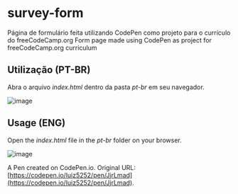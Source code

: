 # survey-form
Página de formulário feita utilizando CodePen como projeto para o currículo do freeCodeCamp.org
Form page made using CodePen as project for freeCodeCamp.org curriculum

## Utilização (PT-BR)
Abra o arquivo *index.html* dentro da pasta *pt-br* em seu navegador.

![image](https://user-images.githubusercontent.com/96557379/148391040-37d687fa-2a48-4a68-b700-99f49bd31c49.png)

## Usage (ENG)
Open the *index.html* file in the *pt-br* folder on your browser.

![image](https://user-images.githubusercontent.com/96557379/148391079-c178d99d-da08-4bb4-ae48-a5c5f159f08b.png)

A Pen created on CodePen.io. Original URL: [https://codepen.io/luiz5252/pen/JjrLmad](https://codepen.io/luiz5252/pen/JjrLmad).
